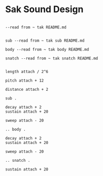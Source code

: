 # Sak Sound Design

```scenario oscilla

--read from ~ tak README.md

```

```scenario oscilla

sub --read from ~ tak sub README.md

body --read from ~ tak body README.md

snatch --read from ~ tak snatch README.md

```

```scenario oscilla

length attach / 2^6

pitch attach + 12

distance attach + 2

sub .

decay attach + 2
sustain attach + 20

sweep attach - 20

.. body .

decay attach + 2
sustain attach + 20

sweep attach - 20

.. snatch .

sustain attach + 20

```
